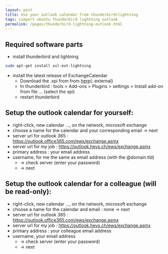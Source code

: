 ```yaml
---
layout: post
title: Use your outlook calendar from thunderbird+lightning
tags: ximport ubuntu thunderbird lightning outlook
permalink: /pages/thunderbird-lightning-outlook.html
---
```

## Required software parts
  - install thunderbird and lightning
  ```bash
  sudo apt-get install xul-ext-lightning
  ```
  - install the latest release of ExchangeCalendar
    - Download the .xpi from from [here](https://github.com/ExchangeCalendar/exchangecalendar/releases){:.external}
    - In thunderbird : tools > Add-ons > Plugins > settings > Install add-on from file ... (select the xpi)
    - restart thunderbird

## Setup the outlook calendar for yourself:

  - right-click, new calendar ..., on the network, microsoft exchange
  - choose a name for the calendar and your corresponding email -> next
  - server url for outlook 365 : https://outlook.office365.com/ews/exchange.asmx
  - server url for my job : https://outlook.hevs.ch/ews/exchange.asmx
  - primary address : your email address
  - username, for me the same as email address (with the @domain.tld)
    - -> check server (enter your password)
    - -> next

## Setup the outlook calendar for a colleague (will be read-only):

  - right-click, new calendar ..., on the network, microsoft exchange
  - choose a name for the calendar and email : none -> next
  - server url for outlook 365 : https://outlook.office365.com/ews/exchange.asmx
  - server url for my job : https://outlook.hevs.ch/ews/exchange.asmx
  - primary address : your colleague email address
  - username, your email address
    - -> check server (enter your password)
    - -> next